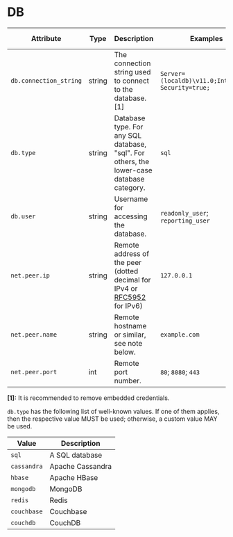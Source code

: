 # DB

<!-- semconv db(tag=connection-level,remove_constraints) -->
| Attribute  | Type | Description  | Examples  | [Requirement Level](https://github.com/open-telemetry/opentelemetry-specification/blob/main/specification/common/attribute-requirement-level.md) |
|---|---|---|---|---|
| `db.connection_string` | string | The connection string used to connect to the database. [1] | `Server=(localdb)\v11.0;Integrated Security=true;` | `Recommended` |
| `db.type` | string | Database type. For any SQL database, "sql". For others, the lower-case database category. | `sql` | `Required` |
| `db.user` | string | Username for accessing the database. | `readonly_user`; `reporting_user` | `Recommended` |
| `net.peer.ip` | string | Remote address of the peer (dotted decimal for IPv4 or [RFC5952](https://tools.ietf.org/html/rfc5952) for IPv6) | `127.0.0.1` | `Recommended` |
| `net.peer.name` | string | Remote hostname or similar, see note below. | `example.com` | `Recommended` |
| `net.peer.port` | int | Remote port number. | `80`; `8080`; `443` | `Recommended` |

**[1]:** It is recommended to remove embedded credentials.

`db.type` has the following list of well-known values. If one of them applies, then the respective value MUST be used; otherwise, a custom value MAY be used.

| Value  | Description |
|---|---|
| `sql` | A SQL database |
| `cassandra` | Apache Cassandra |
| `hbase` | Apache HBase |
| `mongodb` | MongoDB |
| `redis` | Redis |
| `couchbase` | Couchbase |
| `couchdb` | CouchDB |
<!-- endsemconv -->
